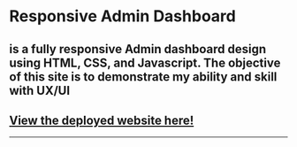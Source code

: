# Responsive Admin Dashboard
is a fully responsive Admin dashboard design using HTML, CSS, and Javascript.
The objective of this site is to demonstrate my ability and skill with UX/UI
---
## [View the deployed website here!](https://5500-e01nmurphy-responsivewe-39lgm6r70m6.ws-us101.gitpod.io/)
---
